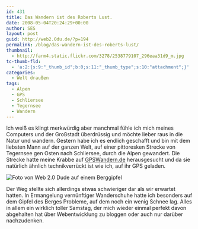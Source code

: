 ```yaml
---
id: 431
title: Das Wandern ist des Roberts Lust.
date: 2008-05-04T20:24:29+00:00
author: SES
layout: post
guid: http://web2.0du.de/?p=194
permalink: /blog/das-wandern-ist-des-roberts-lust/
thumbnail:
  - http://farm4.static.flickr.com/3278/2538779107_296eaa31d9_m.jpg
tc-thumb-fld:
  - 'a:2:{s:9:"_thumb_id";b:0;s:11:"_thumb_type";s:10:"attachment";}'
categories:
  - Welt draußen
tags:
  - Alpen
  - GPS
  - Schliersee
  - Tegernsee
  - Wandern
---
```

Ich weiß es klingt merkwürdig aber manchmal fühle ich mich meines Computers und der Großstadt überdrüssig und möchte lieber raus in die Natur und wandern. Gestern habe ich es endlich geschafft und bin mit dem liebsten Mann auf der ganzen Welt, auf einer pittoresken Strecke von Tegernsee gen Osten nach Schliersee, durch die Alpen gewandert. Die Strecke hatte meine Krabbe auf [GPSWandern.de](http://www.gpswandern.de/gindlalm/gindlalm.shtml "GPSWandern.de") herausgesucht und da sie natürlich ähnlich technikverrückt ist wie ich, auf ihr GPS geladen.

<img loading="lazy" src="http://www.rocket-turtle.de/images/uploads/landscape/alpen.jpg" alt="Foto von Web 2.0 Dude auf einem Berggipfel"   />

Der Weg stellte sich allerdings etwas schwieriger dar als wir erwartet hatten. In Ermangelung vernünftiger Wanderschuhe hatte ich besonders auf dem Gipfel des Berges Probleme, auf dem noch ein wenig Schnee lag. Alles in allem ein wirklich toller Samstag, der mich wieder einmal perfekt davon abgehalten hat über Webentwicklung zu bloggen oder auch nur darüber nachzudenken.
